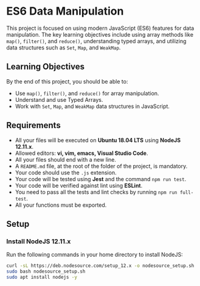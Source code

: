 # ES6 Data Manipulation

This project is focused on using modern JavaScript (ES6) features for data manipulation. The key learning objectives include using array methods like `map()`, `filter()`, and `reduce()`, understanding typed arrays, and utilizing data structures such as `Set`, `Map`, and `WeakMap`.

## Learning Objectives
By the end of this project, you should be able to:
- Use `map()`, `filter()`, and `reduce()` for array manipulation.
- Understand and use Typed Arrays.
- Work with `Set`, `Map`, and `WeakMap` data structures in JavaScript.

## Requirements
- All your files will be executed on **Ubuntu 18.04 LTS** using **NodeJS 12.11.x**.
- Allowed editors: **vi, vim, emacs, Visual Studio Code**.
- All your files should end with a new line.
- A `README.md` file, at the root of the folder of the project, is mandatory.
- Your code should use the `.js` extension.
- Your code will be tested using **Jest** and the command `npm run test`.
- Your code will be verified against lint using **ESLint**.
- You need to pass all the tests and lint checks by running `npm run full-test`.
- All your functions must be exported.

## Setup
### Install NodeJS 12.11.x
Run the following commands in your home directory to install NodeJS:

```bash
curl -sL https://deb.nodesource.com/setup_12.x -o nodesource_setup.sh
sudo bash nodesource_setup.sh
sudo apt install nodejs -y

